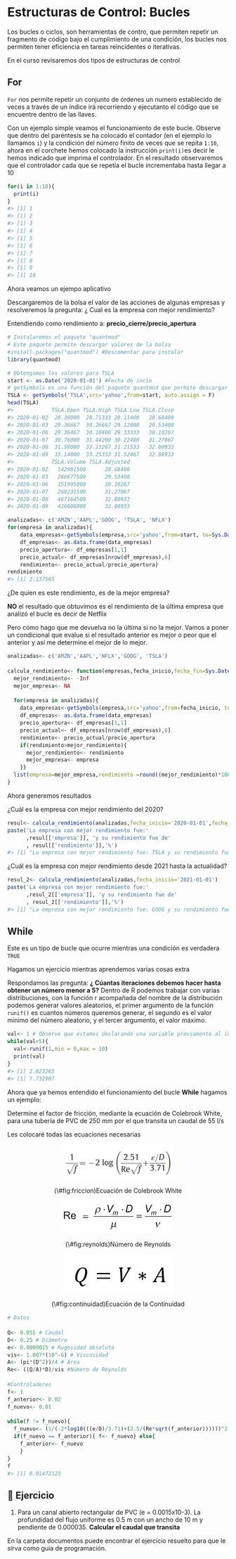 # Estructuras de Control: Bucles

Los bucles o ciclos, son herramientas de contro, que permiten repetir un fragmento de código bajo el cumplimiento de una condición, los bucles nos permiten tener eficiencia en tareas reincidentes o iterativas.

En el curso revisaremos dos tipos de estructuras de control

## For

`For` nos permite repetir un conjunto de órdenes un numero establecido de veces a través de un índice irá recorriendo y ejecutanto el código que se encuentre dentro de las llaves.

Con un ejemplo simple veamos el funcionamiento de este bucle. Observe que dentro del paréntesis se ha colocado el contador (en el ejemplo lo llamamos `i`) y la condición del número finito de veces que se repita `1:10`, ahora en el corchete hemos colocado la instrucción `print(i)`es decir le hemos indicado que imprima el controlador. En el resultado observaremos que el controlador cada que se repetía el bucle incrementaba hasta llegar a 10


``` r
for(i in 1:10){
  print(i)
}
#> [1] 1
#> [1] 2
#> [1] 3
#> [1] 4
#> [1] 5
#> [1] 6
#> [1] 7
#> [1] 8
#> [1] 9
#> [1] 10
```

Ahora veamos un ejempo aplicativo

Descargaremos de la bolsa el valor de las acciones de algunas empresas y resolveremos la pregunta: ¿ Cual es la empresa con mejor rendimiento? 

Entendiendo como rendimiento a: **precio_cierre/precio_apertura**


``` r
# Instalaremos el paquete "quantmod"
# Este paquete permite descargar valores de la bolsa
#install.packages("quantmod") #Descomentar para instalar
library(quantmod)
```


``` r
# Obtengamos los valores para TSLA
start <- as.Date('2020-01-01') #Fecha de incio
# getSymbols es una función del paquete quantmod que permite descargar y guardar
TSLA <- getSymbols('TSLA',src='yahoo',from=start, auto.assign = F) 
head(TSLA)
#>            TSLA.Open TSLA.High TSLA.Low TSLA.Close
#> 2020-01-02  28.30000  28.71333 28.11400   28.68400
#> 2020-01-03  29.36667  30.26667 29.12800   29.53400
#> 2020-01-06  29.36467  30.10400 29.33333   30.10267
#> 2020-01-07  30.76000  31.44200 30.22400   31.27067
#> 2020-01-08  31.58000  33.23267 31.21533   32.80933
#> 2020-01-09  33.14000  33.25333 31.52467   32.08933
#>            TSLA.Volume TSLA.Adjusted
#> 2020-01-02   142981500      28.68400
#> 2020-01-03   266677500      29.53400
#> 2020-01-06   151995000      30.10267
#> 2020-01-07   268231500      31.27067
#> 2020-01-08   467164500      32.80933
#> 2020-01-09   426606000      32.08933
```


``` r
analizadas<- c('AMZN','AAPL','GOOG', 'TSLA', 'NFLX')
for(empresa in analizadas){ 
    data_empresas<-getSymbols(empresa,src='yahoo',from=start, to=Sys.Date(), auto.assign = F)
    df_empresas<- as.data.frame(data_empresas)
    precio_apertura<- df_empresas[1,1]
    precio_actual<- df_empresas[nrow(df_empresas),6]
    rendimiento<- precio_actual/precio_apertura}
rendimiento
#> [1] 2.137565
```

¿De quíen es este rendimiento, es de la mejor empresa?

**NO** el resultado que obtuvimos es el rendimiento de la última empresa que analizó el bucle es decir de Netflix

Pero cómo hago que me devuelva no la última si no la mejor. Vamos a poner un condicional que evalue si el resultado anterior es mejor o peor que el anterior y así me determine el mejor de lo mejor.


``` r
analizadas<- c('AMZN','AAPL','NFLX','GOOG', 'TSLA')

calcula_rendimiento<- function(empresas,fecha_inicio,fecha_fin=Sys.Date()){
  mejor_rendimiento<- -Inf
  mejor_empresa<- NA
  
  for(empresa in analizadas){ 
    data_empresas<-getSymbols(empresa,src='yahoo',from=fecha_inicio, to=fecha_fin, auto.assign = F)
    df_empresas<- as.data.frame(data_empresas)
    precio_apertura<- df_empresas[1,1]
    precio_actual<- df_empresas[nrow(df_empresas),6]
    rendimiento<- precio_actual/precio_apertura
    if(rendimiento>mejor_rendimiento){
      mejor_rendimiento<- rendimiento
      mejor_empresa<- empresa
    }}
  list(empresa=mejor_empresa,rendimiento =round((mejor_rendimiento)*100),2)
}
```

Ahora generemos resultados

¿Cuál es la empresa con mejor rendimiento del 2020?


``` r
resul<- calcula_rendimiento(analizadas,fecha_inicio='2020-01-01',fecha_fin= '2020-12-31')
paste('La empresa con mejor rendimiento fue:'
      ,resul[['empresa']], 'y su rendimiento fue de'
      , resul[['rendimiento']],'%')
#> [1] "La empresa con mejor rendimiento fue: TSLA y su rendimiento fue de 818 %"
```

¿Cuál es la empresa con mejor rendimiento desde 2021 hasta la actualidad?


``` r
resul_2<- calcula_rendimiento(analizadas,fecha_inicio='2021-01-01')
paste('La empresa con mejor rendimiento fue:'
      ,resul_2[['empresa']], 'y su rendimiento fue de'
      , resul_2[['rendimiento']],'%')
#> [1] "La empresa con mejor rendimiento fue: GOOG y su rendimiento fue de 180 %"
```

## While

Este es un tipo de bucle que ocurre mientras una condición es verdadera `TRUE` 

Hagamos un ejercicio mientras aprendemos varias cosas extra

Respondamos las pregunta: **¿ Cúantas iteraciones debemos hacer hasta obtener un número menor a 5?** 
Dentro de R podemos trabajar con varias distribuciones, con la función r acompañada del nombre de la distribución podemos generar valores aleatorios, el primer argumento de la función `runif()` es cuantos números queremos generar, el segundo es el valor mínimo del número aleatorio,  y el tercer argumento, el valor máximo.


``` r
val<- 1 # Observe que estamos declarando una variable previamente al incio del bucle 
while(val<5){
  val<-runif(1,min = 0,max = 10)  
  print(val)
}
#> [1] 2.823265
#> [1] 7.732907
```

Ahora que ya hemos entendido el funcionamiento del bucle **While** hagamos un ejemplo:

Determine el factor de fricción, mediante la ecuación de Colebrook White, para una tubería de PVC de 250 mm por el que transita un caudal de 55 l/s

Les colocaré todas las ecuaciones necesarias 

<div class="figure" style="text-align: center">
<img src="./imagen/friccion.png" alt="Ecuación de Colebrook White" width="50%" />
<p class="caption">(\#fig:friccion)Ecuación de Colebrook White</p>
</div>

<div class="figure" style="text-align: center">
<img src="./imagen/reynolds.png" alt="Número de Reynolds" width="50%" />
<p class="caption">(\#fig:reynolds)Número de Reynolds</p>
</div>

<div class="figure" style="text-align: center">
<img src="./imagen/continuidad.png" alt="Ecuación de la Continuidad" width="50%" />
<p class="caption">(\#fig:continuidad)Ecuación de la Continuidad</p>
</div>


``` r
# Datos

Q<- 0.055 # Caudal
D<- 0.25 # Diámetro
e<- 0.0000015 # Rugosidad absoluta
vis<- 1.007*(10^-6) # Viscosidad
A<- (pi*(D^2))/4 # Área
Re<- ((Q/A)*D)/vis #Número de Reynolds

#Controladores
f<- 1
f_anterior<- 0.02
f_nuevo<- 0.01

while(f != f_nuevo){ 
  f_nuevo<- (1/(-2*log10(((e/D)/3.71)+(2.5/(Re*sqrt(f_anterior))))))^2
  if(f_nuevo == f_anterior){ f<- f_nuevo} else{ 
    f_anterior<- f_nuevo
    }
}
f
#> [1] 0.01472123
```

## 📝 Ejercicio

1. Para un canal abierto rectangular de PVC (e = 0.0015x10-3). La profundidad del flujo uniforme es 0.5 m con un ancho de 10 m y pendiente de 0.000035. **Calcular el caudal que transita**

En la carpeta documentos puede encontrar el ejercicio resuelto para que le sirva como guía de programación.
